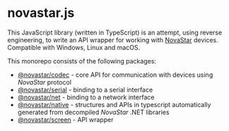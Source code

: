 # novastar.js

This JavaScript library (written in TypeScript) is an attempt, using reverse engineering,
to write an API wrapper for working with [NovaStar](https://www.novastar.tech) devices.
Compatible with Windows, Linux and macOS.

This monorepo consists of the following packages:

- [@novastar/codec](https://github.com/sarakusha/novastar/blob/main/packages/codec/README.md) - core API for communication with devices using *NovaStar* protocol
- [@novastar/serial](https://github.com/sarakusha/novastar/blob/main/packages/serial/README.md) - binding to a serial interface
- [@novastar/net](https://github.com/sarakusha/novastar/blob/main/packages/net/README.md) - binding to a network interface
- [@novastar/native](https://github.com/sarakusha/novastar/blob/main/packages/native/README.md) - structures and APIs in typescript automatically generated from decompiled *NovaStar* .NET libraries
- [@novastar/screen](https://github.com/sarakusha/novastar/blob/main/packages/screen/README.md) - API wrapper
